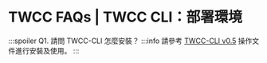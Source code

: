 # TWCC FAQs | TWCC CLI：部署環境

:::spoiler Q1. 請問 TWCC-CLI 怎麼安裝？
:::info
請參考 [TWCC-CLI v0.5](https://github.com/TW-NCHC/TWCC-CLI/tree/v0.5) 操作文件進行安裝及使用。
:::
